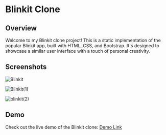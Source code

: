# Blinkit Clone

## Overview

Welcome to my Blinkit clone project! This is a static implementation of the popular Blinkit app, built with HTML, CSS, and Bootstrap. It's designed to showcase a similar user interface with a touch of personal creativity.

## Screenshots

![Blinkit](https://github.com/Impradeep2000/blinkit-clone/assets/95734296/9232d670-9450-4831-aa4e-17ce7eca7b42)

![Blinkit(1)](https://github.com/Impradeep2000/blinkit-clone/assets/95734296/eb471c18-2684-457d-b3e4-7dd430071670)

![blinkit(2)](https://github.com/Impradeep2000/blinkit-clone/assets/95734296/8e433f82-ef2d-4ee9-a93b-529681a96534)

## Demo

Check out the live demo of the Blinkit clone: [Demo Link](https://impradeep2000.github.io/blinkit-clone/)

